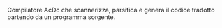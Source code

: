 Compilatore AcDc che scannerizza, parsifica e genera il codice tradotto partendo da un programma sorgente.
